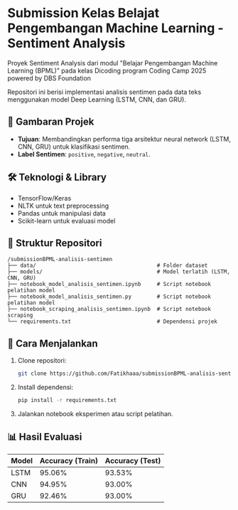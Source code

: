 # Submission Kelas Belajat Pengembangan Machine Learning - Sentiment Analysis

Proyek Sentiment Analysis dari modul "Belajar Pengembangan Machine Learning (BPML)" pada kelas Dicoding program Coding Camp 2025 powered by DBS Foundation 

Repositori ini berisi implementasi analisis sentimen pada data teks menggunakan model Deep Learning (LSTM, CNN, dan GRU).

## 📌 Gambaran Projek
- **Tujuan**: Membandingkan performa tiga arsitektur neural network (LSTM, CNN, GRU) untuk klasifikasi sentimen.
- **Label Sentimen**: `positive`, `negative`, `neutral`.

## 🛠 Teknologi & Library
- TensorFlow/Keras
- NLTK untuk text preprocessing
- Pandas untuk manipulasi data
- Scikit-learn untuk evaluasi model

## 📂 Struktur Repositori
```
/submissionBPML-analisis-sentimen
├── data/                                      # Folder dataset
├── models/                                    # Model terlatih (LSTM, CNN, GRU)
├── notebook_model_analisis_sentimen.ipynb     # Script notebook pelatihan model
├── notebook_model_analisis_sentimen.py        # Script notebook pelatihan model
├── notebook_scraping_analisis_sentimen.ipynb  # Script notebook scraping
└── requirements.txt                           # Dependensi projek
```

## 🔧 Cara Menjalankan
1. Clone repositori:
   ```bash
   git clone https://github.com/Fatikhaaa/submissionBPML-analisis-sentimen.git
   ```
2. Install dependensi:
   ```bash
   pip install -r requirements.txt
   ```
3. Jalankan notebook eksperimen atau script pelatihan.

## 📊 Hasil Evaluasi
| Model  | Accuracy (Train) | Accuracy (Test) |
|--------|------------------|-----------------|
| LSTM   | 95.06%           | 93.53%          |
| CNN    | 94.95%           | 93.00%          |
| GRU    | 92.46%           | 93.00%          |
